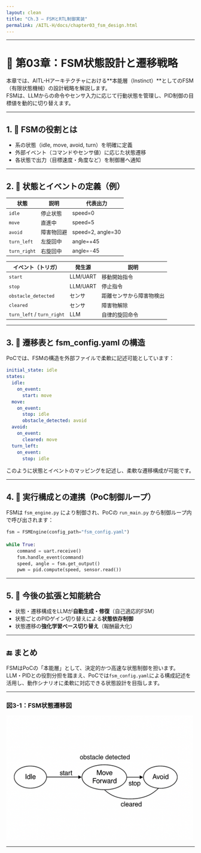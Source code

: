 ```yaml
---
layout: clean
title: "Ch.3 — FSMとRTL制御実装"
permalink: /AITL-H/docs/chapter03_fsm_design.html
---
```


---

# 🔄 第03章：FSM状態設計と遷移戦略

本章では、AITL-Hアーキテクチャにおける**本能層（Instinct）**としてのFSM（有限状態機械）の設計戦略を解説します。  
FSMは、LLMからの命令やセンサ入力に応じて行動状態を管理し、PID制御の目標値を動的に切り替えます。

---

## 1. 🧠 FSMの役割とは

- 系の状態（idle, move, avoid, turn）を明確に定義
- 外部イベント（コマンドやセンサ値）に応じた状態遷移
- 各状態で出力（目標速度・角度など）を制御層へ通知

---

## 2. 🧩 状態とイベントの定義（例）

| 状態 | 説明 | 代表出力 |
|------|------|-----------|
| `idle` | 停止状態 | speed=0 |
| `move` | 直進中 | speed=5 |
| `avoid` | 障害物回避 | speed=2, angle=30 |
| `turn_left` | 左旋回中 | angle=+45 |
| `turn_right` | 右旋回中 | angle=-45 |

| イベント（トリガ） | 発生源 | 説明 |
|--------------------|--------|------|
| `start` | LLM/UART | 移動開始指令 |
| `stop` | LLM/UART | 停止指令 |
| `obstacle_detected` | センサ | 距離センサから障害物検出 |
| `cleared` | センサ | 障害物解除 |
| `turn_left` / `turn_right` | LLM | 自律的旋回命令 |

---

## 3. 🧾 遷移表と fsm_config.yaml の構造

PoCでは、FSMの構造を外部ファイルで柔軟に記述可能としています：

```yaml
initial_state: idle
states:
  idle:
    on_event:
      start: move
  move:
    on_event:
      stop: idle
      obstacle_detected: avoid
  avoid:
    on_event:
      cleared: move
  turn_left:
    on_event:
      stop: idle
```

このように状態とイベントのマッピングを記述し、柔軟な遷移構成が可能です。

---

## 4. 🔧 実行構成との連携（PoC制御ループ）

FSMは `fsm_engine.py` により制御され、PoCの `run_main.py` から制御ループ内で呼び出されます：

```python
fsm = FSMEngine(config_path="fsm_config.yaml")

while True:
    command = uart.receive()
    fsm.handle_event(command)
    speed, angle = fsm.get_output()
    pwm = pid.compute(speed, sensor.read())
```

---

## 5. 🔄 今後の拡張と知能統合

- 状態・遷移構成をLLMが**自動生成・修復**（自己適応的FSM）
- 状態ごとのPIDゲイン切り替えによる**状態依存制御**
- 状態遷移の**強化学習ベース切り替え**（報酬最大化）

---

## 🔚 まとめ

FSMはPoCの「本能層」として、決定的かつ高速な状態制御を担います。  
LLM・PIDとの役割分担を踏まえ、PoCでは`fsm_config.yaml`による構成記述を活用し、動作シナリオに柔軟に対応できる状態設計を目指します。

---

<h3>図3-1：FSM状態遷移図</h3>
<img src="./images/figure3_1_fsm_transition.png" alt="FSM Transition" width="500"/>

---
